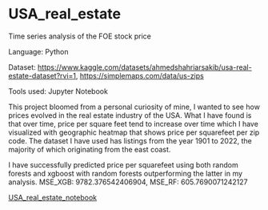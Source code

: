 # USA_real_estate

Time series analysis of the FOE stock price

Language: Python

Dataset: https://www.kaggle.com/datasets/ahmedshahriarsakib/usa-real-estate-dataset?rvi=1, https://simplemaps.com/data/us-zips

Tools used: Jupyter Notebook

This project bloomed from a personal curiosity of mine, I wanted to see how prices evolved in the real estate industry of the USA. What I have found is that over time, price per square feet tend to increase over time which I have visualized with geographic heatmap that shows price per squarefeet per zip code. The dataset I have used has listings from the year 1901 to 2022, the majority of which originating from the east coast.

I have successfully predicted price per squarefeet using both random forests and xgboost with random forests outperforming the latter in my analysis.
MSE_XGB: 9782.376542406904, MSE_RF: 605.7690071242127

[USA_real_estate_notebook](https://nbviewer.org/github/JericoEndaya/USA_real_estate/blob/main/USA_real_estate.ipynb)
